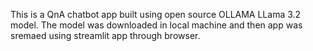 This is a QnA chatbot app built using open source OLLAMA LLama 3.2 model.
The model was downloaded in local machine and then app was sremaed using streamlit app through browser.
